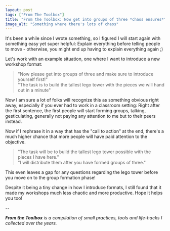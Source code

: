 ```yaml
---
layout: post
tags: ["From The Toolbox"]
title: "From the Toolbox: Now get into groups of three *chaos ensures*"
image_alt: "Something where there's lots of chaos"
---
```

It's been a while since I wrote something, so I figured I will start again with something easy yet super helpful: Explain everything before telling people to move - otherwise, you might end up having to explain everything again ;)

Let's work with an example situation, one where I want to introduce a new workshop format:

> "Now please get into groups of three and make sure to introduce yourself first!"  
> "The task is to build the tallest lego tower with the pieces we will hand out in a minute"

Now I am sure a lot of folks will recognize this as something obvious right away, especially if you ever had to work in a classroom setting: Right after the first sentence, the first people will start forming groups, talking, gesticulating, generally not paying any attention to me but to their peers instead.

Now if I rephrase it in a way that has the "call to action" at the end, there's a much higher chance that more people will have paid attention to the objective.

> "The task will be to build the tallest lego tower possible with the pieces I have here."  
> "I will distribute them after you have formed groups of three."

This even leaves a gap for any questions regarding the lego tower before you move on to the group formation phase! 

Despite it being a tiny change in how I introduce formats, I still found that it made my workshops much less chaotic and more productive. Hope it helps you too!

--

_**From the Toolbox** is a compilation of small practices, tools and life-hacks I collected over the years._
